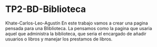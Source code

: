 # TP2-BD-Biblioteca
Khate-Carlos-Leo-Agustín
En este trabajo vamos a crear una pagina pensada para una Bliblioteca. La pensamos como la pagina que usaria aquel que administra la biblioteca, que seria el encargado de añadir usuarios o libros y manejar los prestamos de libros.